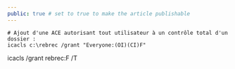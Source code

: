 ```yaml
---
public: true # set to true to make the article publishable
---
```


```shell
# Ajout d'une ACE autorisant tout utilisateur à un contrôle total d'un dossier :
icacls c:\rebrec /grant "Everyone:(OI)(CI)F"
```


icacls /grant rebrec:F /T



